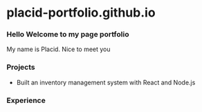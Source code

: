 # placid-portfolio.github.io

### Hello Welcome to my page portfolio
My name is Placid. Nice to meet you

### Projects
- Built an inventory management system with React and Node.js

### Experience
